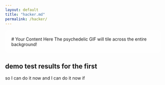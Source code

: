 ```yaml
---
layout: default
title: "hacker.md"
permalink: /hacker/
---
```


<style>
  body {
    background-image: url('https://media1.giphy.com/media/3o7aCQjtpr8pi544YU/giphy.gif?cid=6c09b952mr71jvwfh04dazg5qojobeoc2aycdxcle8rvy7ol&ep=v1_internal_gif_by_id&rid=giphy.gif&ct=g');
    background-repeat: repeat; /* Tiles the GIF infinitely */
    margin: 0;
    padding: 20px;
  }
  /* Optional: Add a semi-transparent overlay for readability */
  .content {
    background: rgba(255, 255, 255, 0.7);
    padding: 20px;
    max-width: 800px;
    margin: 0 auto;
    border-radius: 10px;
  }
</style>

<div class="content">
  # Your Content Here
  The psychedelic GIF will tile across the entire background!
</div>

## demo test results for the first 

so I can do it now and I can do it now if 